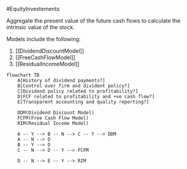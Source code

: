 #EquityInvestements 

Aggregate the present value of the future cash flows to calculate the intrinsic value of the stock. 

Models include the following: 
1. [[DividendDiscountModel]]
2. [[FreeCashFlowModel]]
3. [[ResidualIncomeModel]]


```mermaid
flowchart TB
	A[History of dividend payments?]
	B[Control over firm and divident policy?]
	C[Dividend policy related to profitability?]
	D[FCF related to profitability and +ve cash flow?]
	E[Transparent accounting and quality reporting?]

	DDM(Dividend Discount Model)
	FCFM(Free Cash Flow Model)
	RIM(Residual Income Model)

	A -- Y --> B -- N --> C -- Y --> DDM
	A -- N --> D
	B -- Y --> D
	C -- N --> D -- Y --> FCFM 

	D -- N --> E -- Y --> RIM
		 
```


